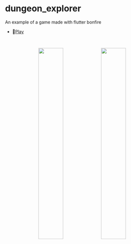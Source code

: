# dungeon_explorer

An example of a game made with flutter bonfire

- 🔎[Play](https://keane032.github.io/dungeon_explorer/docs/#/)

<br/>
<p align="center">
    <img width='40%' src='https://user-images.githubusercontent.com/16032852/215610783-253c79fa-d048-4179-a8e3-ba162ea8aa77.jpeg' />
    <img width='40%' src='https://user-images.githubusercontent.com/16032852/215610808-0b71300c-f2fe-4fbd-b4b9-9f6e98f81863.jpeg' />
</p>

